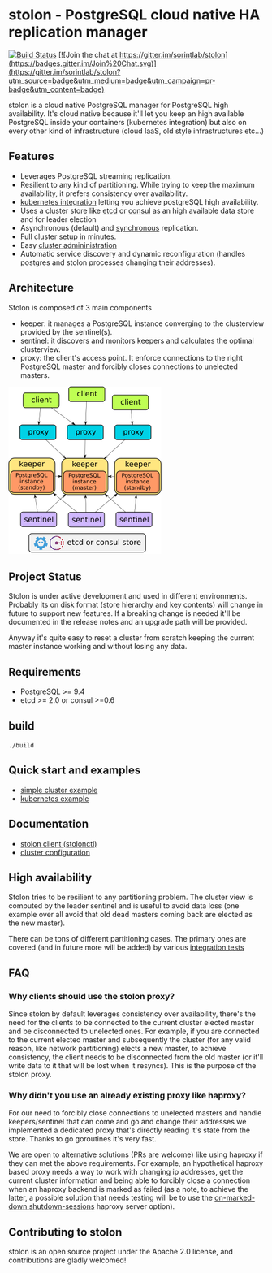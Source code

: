 # stolon - PostgreSQL cloud native HA replication manager

[![Build Status](https://semaphoreci.com/api/v1/projects/fb01aecd-c3d5-407b-a157-7d5365e9e4b6/565617/badge.svg)](https://semaphoreci.com/sorintlab/stolon)
[![Join the chat at https://gitter.im/sorintlab/stolon](https://badges.gitter.im/Join%20Chat.svg)](https://gitter.im/sorintlab/stolon?utm_source=badge&utm_medium=badge&utm_campaign=pr-badge&utm_content=badge)

stolon is a cloud native PostgreSQL manager for PostgreSQL high availability. It's cloud native because it'll let you keep an high available PostgreSQL inside your containers (kubernetes integration) but also on every other kind of infrastructure (cloud IaaS, old style infrastructures etc...)

## Features

* Leverages PostgreSQL streaming replication.
* Resilient to any kind of partitioning. While trying to keep the maximum availability, it prefers consistency over availability.
* [kubernetes integration](examples/kubernetes/README.md) letting you achieve postgreSQL high availability.
* Uses a cluster store like [etcd](https://github.com/coreos/etcd) or [consul](https://www.consul.io) as an high available data store and for leader election
* Asynchronous (default) and [synchronous](doc/syncrepl.md) replication.
* Full cluster setup in minutes.
* Easy [cluster admininistration](doc/stolonctl.md)
* Automatic service discovery and dynamic reconfiguration (handles postgres and stolon processes changing their addresses).

## Architecture

Stolon is composed of 3 main components

* keeper: it manages a PostgreSQL instance converging to the clusterview provided by the sentinel(s).
* sentinel: it discovers and monitors keepers and calculates the optimal clusterview.
* proxy: the client's access point. It enforce connections to the right PostgreSQL master and forcibly closes connections to unelected masters.

![Stolon architecture](doc/architecture_small.png)

## Project Status

Stolon is under active development and used in different environments. Probably its on disk format (store hierarchy and key contents) will change in future to support new features. If a breaking change is needed it'll be documented in the release notes and an upgrade path will be provided.

Anyway it's quite easy to reset a cluster from scratch keeping the current master instance working and without losing any data.

## Requirements

* PostgreSQL >= 9.4
* etcd >= 2.0 or consul >=0.6


## build

```
./build
```

## Quick start and examples

* [simple cluster example](doc/simplecluster.md)
* [kubernetes example](examples/kubernetes/README.md)

## Documentation

* [stolon client (stolonctl)](doc/stolonctl.md)
* [cluster configuration](doc/cluster_config.md)

## High availability

Stolon tries to be resilient to any partitioning problem. The cluster view is computed by the leader sentinel and is useful to avoid data loss (one example over all avoid that old dead masters coming back are elected as the new master).

There can be tons of different partitioning cases. The primary ones are covered (and in future more will be added) by various [integration tests](tests/integration)

## FAQ

### Why clients should use the stolon proxy?

Since stolon by default leverages consistency over availability, there's the need for the clients to be connected to the current cluster elected master and be disconnected to unelected ones. For example, if you are connected to the current elected master and subsequently the cluster (for any valid reason, like network partitioning) elects a new master, to achieve consistency, the client needs to be disconnected from the old master (or it'll write data to it that will be lost when it resyncs). This is the purpose of the stolon proxy.

### Why didn't you use an already existing proxy like haproxy?

For our need to forcibly close connections to unelected masters and handle keepers/sentinel that can come and go and change their addresses we implemented a dedicated proxy that's directly reading it's state from the store. Thanks to go goroutines it's very fast.

We are open to alternative solutions (PRs are welcome) like using haproxy if they can met the above requirements. For example, an hypothetical haproxy based proxy needs a way to work with changing ip addresses, get the current cluster information and being able to forcibly close a connection when an haproxy backend is marked as failed (as a note, to achieve the latter, a possible solution that needs testing will be to use the [on-marked-down shutdown-sessions](https://cbonte.github.io/haproxy-dconv/configuration-1.6.html#5.2-on-marked-down) haproxy server option).

## Contributing to stolon

stolon is an open source project under the Apache 2.0 license, and contributions are gladly welcomed!
